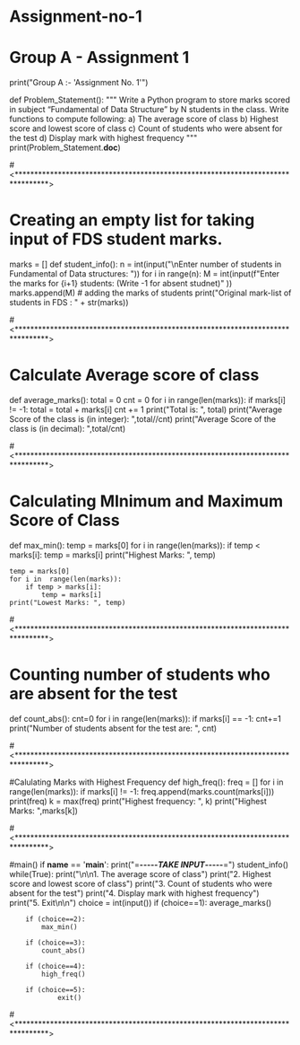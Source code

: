 # Assignment-no-1
# Group A - Assignment 1

print("Group A :- 'Assignment No. 1'")

def Problem_Statement():
    """
    Write a Python program to store marks scored in subject “Fundamental of Data Structure” by N students in the class. 
    Write functions to compute following: 
        a) The average score of class 
        b) Highest score and lowest score of class 
        c) Count of students who were absent for the test
        d) Display mark with highest frequency 
    """
print(Problem_Statement.__doc__)

#<********************************************************************************>

# Creating an empty list for taking input of FDS student marks. 

marks = []
def student_info():
	n = int(input("\nEnter number of students in Fundamental of Data structures: "))
	for i in range(n):
		M = int(input(f"Enter the marks for {i+1} students: (Write -1 for absent studnet)" ))
		marks.append(M)  # adding the  marks of students
	print("Original mark-list of students in FDS : " + str(marks))

#<********************************************************************************>

# Calculate Average score of class
def average_marks():
	total = 0
	cnt = 0
	for i in range(len(marks)):
		if marks[i] != -1:
			total = total + marks[i]
			cnt += 1
	print("Total is: ", total)
	print("Average Score of the class is (in integer): ",total//cnt)
	print("Average Score of the class is (in decimal): ",total/cnt)

#<********************************************************************************>

# Calculating MInimum and Maximum Score of Class
def max_min():
	temp = marks[0] 
	for i in range(len(marks)):
		if temp < marks[i]:
			temp = marks[i]
	print("Highest Marks: ", temp)
	
	temp = marks[0]
	for i in  range(len(marks)):
		if temp > marks[i]:
			temp = marks[i]
	print("Lowest Marks: ", temp)

#<********************************************************************************>

# Counting number of students who are absent for the test
def count_abs():
	cnt=0
	for i in range(len(marks)):
		if marks[i] == -1:
			cnt+=1
	print("Number of students absent for the test are: ", cnt)

#<********************************************************************************>

#Calulating Marks with Highest Frequency
def high_freq():
	freq = []
	for i in range(len(marks)):
		if marks[i] != -1:
			freq.append(marks.count(marks[i]))
	print(freq)
	k = max(freq)
	print("Highest frequency: ", k)
	print("Highest Marks: ",marks[k])

#<********************************************************************************>

#main()
if __name__ == '__main__':
	print("=____-----_____TAKE INPUT_____-----____=")
	student_info()
	while(True):
		print("\n\n1. The average score of class")
		print("2. Highest score and lowest score of class")
		print("3. Count of students who were absent for the test")
		print("4. Display mark with highest frequency")
		print("5. Exit\n\n")
		choice = int(input())
		if (choice==1):
			average_marks()
		
		if (choice==2):
			max_min()
			
		if (choice==3):
			count_abs()
			
		if (choice==4):
			high_freq()
			
		if (choice==5):
	    		exit()
	    		
#<********************************************************************************>

